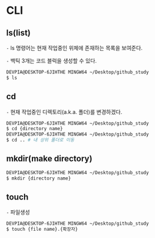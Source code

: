 # CLI

## ls(list)

`-` ls 명령어는 현재 작업중인 위체에 존재하는 목록을 보여준다.

`-` 백틱 3개는 코드 블럭을 생성할 수 있다.

``` bash
DEVPIA@DESKTOP-6JIHTHE MINGW64 ~/Desktop/github_study
$ ls
```

## cd

`-` 현재 작업중인 디렉토리(a.k.a. 폴더)를 변경하겠다.

``` bash
DEVPIA@DESKTOP-6JIHTHE MINGW64 ~/Desktop/github_study
$ cd {directory name}
DEVPIA@DESKTOP-6JIHTHE MINGW64 ~/Desktop/github_study
$ cd .. # 내 상위 폴더로 이동
```

## mkdir(make directory)

``` bash
DEVPIA@DESKTOP-6JIHTHE MINGW64 ~/Desktop/github_study
$ mkdir {directory name}
```

## touch

`-` 파일생성

```bash
DEVPIA@DESKTOP-6JIHTHE MINGW64 ~/Desktop/github_study
$ touch {file name}.{확장자}
```

